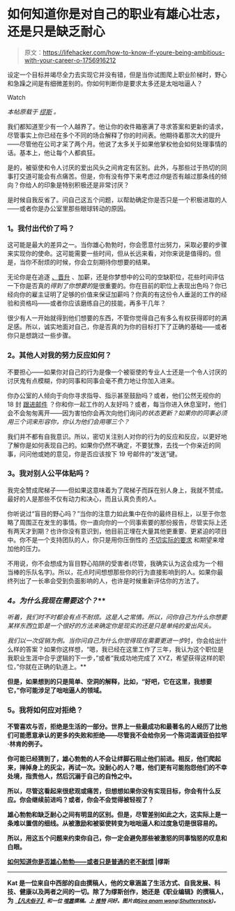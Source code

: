 # 如何知道你是对自己的职业有雄心壮志，还是只是缺乏耐心

> 原文：<https://lifehacker.com/how-to-know-if-youre-being-ambitious-with-your-career-o-1756916212>

设定一个目标并竭尽全力去实现它并没有错，但是当你试图爬上职业阶梯时，野心和急躁之间是有细微差别的。你如何判断你是要求太多还是太咄咄逼人？

Watch

*本帖原载于* [*缪斯*](https://www.themuse.com/advice/how-to-know-if-youre-being-ambitiousor-just-plain-old-impatient?ref=home-small-tile-0) *。*

我们都知道至少有一个人越界了。他让你的收件箱塞满了寻求答案和更新的请求，尽管事实上你已经在多个不同的场合解释了你的时间表。他期待着那次大的提升——尽管他在公司才呆了两个月。他说了太多关于如果他掌权他会如何处理事情的话。基本上，他让每个人都疯狂。

是的，被驱使和令人讨厌的爱出风头之间肯定有区别。此外，与那些过于热切的同事打交道可能会有点痛苦。但是，你有没有停下来考虑过*你*是否有越过那条线的倾向？你给人的印象是特别积极还是非常讨厌？

是时候自我反省了。问自己这五个问题，以帮助确定你是否只是一个积极进取的人——或者你是办公室里那些眼球转动的原因。

### **1。我付出代价了吗？**

这可能是最大的差异之一。当你雄心勃勃时，你会愿意付出努力，采取必要的步骤来实现你的使命。这可能需要一些时间，但从长远来看，对你来说是值得的。但是，当你不耐烦的时候，你会立刻期待你想要的结果。

无论你是在追逐 [、晋升](https://www.themuse.com/advice/why-you-shouldnt-necessarily-go-for-that-promotion) 、加薪，还是你梦想中的公司的空缺职位，花些时间评估一下你是否真的*得到了你想要的*是很重要的。你在目前的职位上表现出色吗？你已经向你的雇主证明了足够的价值来保证加薪吗？你真的有这份令人垂涎的工作的经验和资格吗——或者你应该磨练自己的技能，再多干几年？

很少有人一开始就得到他们想要的东西，不管你觉得自己有多么有权获得即时的满足感。所以，诚实地面对自己，你是否真的为你的目标打下了正确的基础——或者你只是想跳过一些步骤。

### **2。其他人对我的努力反应如何？**

不要担心——如果你对自己的行为是像一个被驱使的专业人士还是一个令人讨厌的讨厌鬼有点模糊，你的同事和同事会毫不费力地让你加入进来。

你办公室的人倾向于向你寻求指导、指示甚至鼓励吗？或者，他们公然无视你的 18 封 [跟进邮件](https://www.themuse.com/advice/how-to-follow-up-on-a-job-application-an-email-template) ？你和你一起工作的人友好吗？或者，每当你进入休息室时，他们会不会匆匆离开——因为害怕你会再次向他们询问*的状态更新？如果你的同事必须用三个词来形容你，你认为他们会用哪三个？*

我们并不都有自我意识。所以，密切关注别人对你的行为的反应和反应，以更好地了解你是如何表现自己的。如果你仍然不确定，不要犹豫，去找一个你亲近的同事，问问他或她的意见，你是否应该按下 19 号邮件的“发送”键。

### **3。我对别人公平体贴吗？**

我完全赞成爬梯子——但如果这意味着为了爬梯子而踩在别人身上，我就不赞成。最好的人是那些不仅有动力和决心，而且认真负责的人。

你听说过“盲目的野心吗？”当你的注意力如此集中在你的最终目标上，以至于你忽略了周围正在发生的事情。你一直向你的一个同事索要的那份报告，尽管实际上还有两天才到期？也许你没有意识到，他目前正埋在大量其他更重要、更紧迫的项目中。你不是一个支持团队的人，你只是用你压倒性的 [不切实际的要求](https://www.themuse.com/advice/reality-check-how-to-handle-unrealistic-expectations-from-your-boss) 和期望来增加他的压力。

不用说，你不会想成为盲目野心陷阱的受害者(尽管，我确实认为这会成为一个相当棒的乐队名字)。所以，花点时间想想那些你的行为直接影响到的人。如果你最终列出了一长串会受到负面影响的人，也许是时候重新评估你的方法了。

### **4。为什么我现在需要这个*？***

*听着，我们时不时都会有点不耐烦。这是人之常情。所以，问你自己为什么你想要某样东西*立即*是一个很好的方法来确定你是现实的还是只是单纯的爱出风头。*

*我们以一次促销为例。当你问自己为什么你觉得现在需要更进一步*时，你会给出什么样的答案？如果你这样想，“嗯，我已经在这里工作了三年，我认为这个职位是我职业生涯中合乎逻辑的下一步，”或者“我成功地完成了 XYZ，希望获得这样的职位，”你就在正确的轨道上。**

**但是，如果想到的只是简单、空洞的解释，比如，“好吧，它在这里，我想要它，”你可能涉足了咄咄逼人的领域。**

### ****5。我将如何应对拒绝？****

**不管喜欢与否，拒绝是生活的一部分。世界上一些最成功和最著名的人经历了比他们可能愿意承认的更多的失败和拒绝——尽管我不会给你另一个陈词滥调亚伯拉罕·林肯的例子。**

**你可能已经猜到了，雄心勃勃的人不会让绊脚石阻止他们前进。相反，他们爬起来，掸掉身上的灰尘，再试一次。没耐心的人？嗯，他们更有可能抱怨他们的不幸处境，指责他人，然后沉溺于自己的自怜之中。**

**所以，尽管这看起来很悲观或痛苦，但想想如果你没有实现目标，你会有什么反应。你会继续前进吗？或者，你会不会觉得被轻视了？**

**雄心勃勃和缺乏耐心之间有明显的区别。但是，尽管差别如此之大，这实际上是一条难以置信的细线。从被激励和被驱使转变为咄咄逼人和过度急切是很容易的。**

**所以，用这五个问题来约束你自己，你一定会避免那些被激怒的同事恼怒的叹息和白眼。**

**[如何知道你是否雄心勃勃——或者只是普通的老不耐烦](https://www.themuse.com/advice/how-to-know-if-youre-being-ambitiousor-just-plain-old-impatient?ref=home-small-tile-0) |缪斯**

* * *

**Kat 是一位来自中西部的自由撰稿人，他的文章涵盖了生活方式、自我发展、科技、健康以及两者之间的一切。除了为缪斯创作，她还是《职业编辑》的撰稿人，为 [<small>*【凡夫俗子】*</small>](http://theeverygirl.com/) <small>*和一位*</small> [<small>*喧嚣*</small>](http://www.bustle.com/authors/1071-kat-kuehl)<small>*撰稿。上*</small> [<small>*推特*</small>](https://twitter.com/kat_boogaard) <small>*问好。图片由*</small>[<small>*Sira anam wong*</small>](http://www.shutterstock.com/pic-334893695/stock-vector-business-competition-concept-flat-style.html)<small>**(**</small>[<small>*Shutterstock*</small>](http://shutterstock.com)<small>*)。*</small>**
